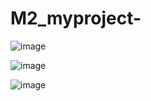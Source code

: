 # M2_myproject- 
![image](https://user-images.githubusercontent.com/101009876/164744905-9e445ced-533d-4a87-a4c8-9c41537cb5f7.png) 

![image](https://user-images.githubusercontent.com/101009876/164746208-db17d14c-cb84-46b7-9490-331923bb07a4.png)

![image](https://user-images.githubusercontent.com/101009876/164746635-eacf58f1-2898-402e-b057-9a589532d5cd.png)
